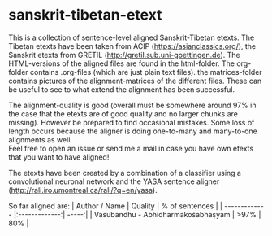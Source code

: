 # sanskrit-tibetan-etext
This is a collection of sentence-level aligned Sanskrit-Tibetan etexts. The Tibetan etexts have been taken from ACIP (https://asianclassics.org/), the Sanskrit etexts from GRETIL (http://gretil.sub.uni-goettingen.de).
The HTML-versions of the aligned files are found in the html-folder. The org-folder contains .org-files (which are just plain text files). the matrices-folder contains pictures of the alignment-matrices of the different files. These can be useful to see to what extend the alignment has been successful. 

The alignment-quality is good (overall must be somewhere around 97% in the case that the etexts are of good quality and no larger chunks are missing). However be prepared to find occasional mistakes. Some loss of length occurs because the aligner is doing one-to-many and many-to-one alignments as well.  
Feel free to open an issue or send me a mail in case you have own etexts that you want to have aligned!

The etexts have been created by a combination of a classifier using a convolutional neuronal network and the YASA sentence aligner (http://rali.iro.umontreal.ca/rali/?q=en/yasa). 

So far aligned are:
| Author / Name        | Quality           | % of sentences  |
| ------------- |:-------------:| -----:|
| Vasubandhu - Abhidharmakośabhāṣyam   | >97% | 80% |
